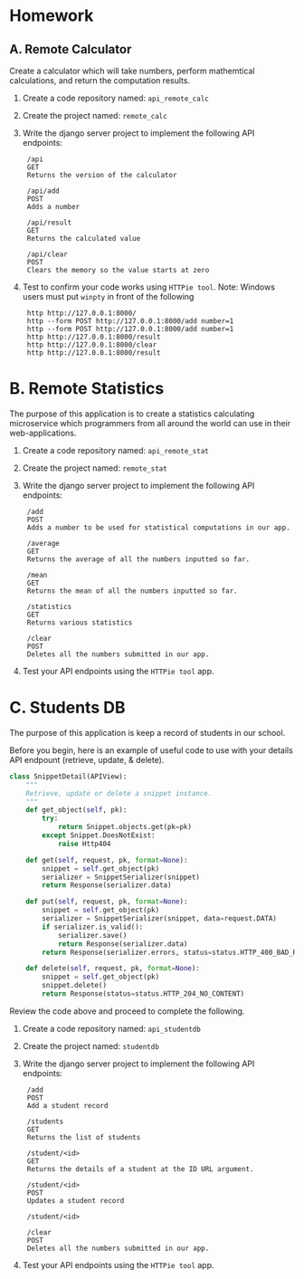 # Homework
## A. Remote Calculator
Create a calculator which will take numbers, perform mathemtical calculations, and return the computation results.

1. Create a code repository named: ``api_remote_calc``

2. Create the project named: ``remote_calc``

3. Write the django server project to implement the following API endpoints:

        /api
        GET
        Returns the version of the calculator
        
        /api/add
        POST
        Adds a number

        /api/result
        GET
        Returns the calculated value

        /api/clear
        POST
        Clears the memory so the value starts at zero

4. Test to confirm your code works using ``HTTPie tool``. Note: Windows users must put ``winpty`` in front of the following

        http http://127.0.0.1:8000/
        http --form POST http://127.0.0.1:8000/add number=1
        http --form POST http://127.0.0.1:8000/add number=1
        http http://127.0.0.1:8000/result
        http http://127.0.0.1:8000/clear
        http http://127.0.0.1:8000/result
        
# B. Remote Statistics
The purpose of this application is to create a statistics calculating microservice which programmers from all around the world can use in their web-applications.

1. Create a code repository named: ``api_remote_stat``

2. Create the project named: ``remote_stat``

3. Write the django server project to implement the following API endpoints:

        /add
        POST
        Adds a number to be used for statistical computations in our app.
        
        /average
        GET
        Returns the average of all the numbers inputted so far.
        
        /mean
        GET
        Returns the mean of all the numbers inputted so far.
        
        /statistics
        GET
        Returns various statistics
        
        /clear
        POST
        Deletes all the numbers submitted in our app.
        
4. Test your API endpoints using the ``HTTPie tool`` app.

# C. Students DB
The purpose of this application is keep a record of students in our school. 

Before you begin, here is an example of useful code to use with your details API endpount (retrieve, update, & delete).

```python
class SnippetDetail(APIView):
    """
    Retrieve, update or delete a snippet instance.
    """
    def get_object(self, pk):
        try:
            return Snippet.objects.get(pk=pk)
        except Snippet.DoesNotExist:
            raise Http404

    def get(self, request, pk, format=None):
        snippet = self.get_object(pk)
        serializer = SnippetSerializer(snippet)
        return Response(serializer.data)

    def put(self, request, pk, format=None):
        snippet = self.get_object(pk)
        serializer = SnippetSerializer(snippet, data=request.DATA)
        if serializer.is_valid():
            serializer.save()
            return Response(serializer.data)
        return Response(serializer.errors, status=status.HTTP_400_BAD_REQUEST)

    def delete(self, request, pk, format=None):
        snippet = self.get_object(pk)
        snippet.delete()
        return Response(status=status.HTTP_204_NO_CONTENT) 
```

Review the code above and proceed to complete the following.

1. Create a code repository named: ``api_studentdb``

2. Create the project named: ``studentdb``

3. Write the django server project to implement the following API endpoints:

        /add
        POST
        Add a student record
        
        /students
        GET
        Returns the list of students
        
        /student/<id>
        GET
        Returns the details of a student at the ID URL argument.
        
        /student/<id>
        POST
        Updates a student record
        
        /student/<id>
        
        /clear
        POST
        Deletes all the numbers submitted in our app.
        
4. Test your API endpoints using the ``HTTPie tool`` app.
